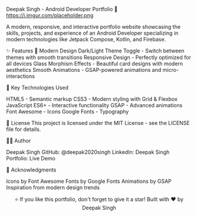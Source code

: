 


Deepak Singh - Android Developer Portfolio 🚀
https://i.imgur.com/placeholder.png

A modern, responsive, and interactive portfolio website showcasing the skills, projects, and experience of an Android Developer specializing in modern technologies like Jetpack Compose, Kotlin, and Firebase.

✨ Features
🎨 Modern Design
Dark/Light Theme Toggle - Switch between themes with smooth transitions
Responsive Design - Perfectly optimized for all devices
Glass Morphism Effects - Beautiful card designs with modern aesthetics
Smooth Animations - GSAP-powered animations and micro-interactions

🎯 Key Technologies Used

HTML5 - Semantic markup
CSS3 - Modern styling with Grid & Flexbox
JavaScript ES6+ - Interactive functionality
GSAP - Advanced animations
Font Awesome - Icons
Google Fonts - Typography

📄 License
This project is licensed under the MIT License - see the LICENSE file for details.

👨‍💻 Author

Deepak Singh
GitHub: @deepak2020singh
LinkedIn: Deepak Singh
Portfolio: Live Demo

🙏 Acknowledgments

Icons by Font Awesome
Fonts by Google Fonts
Animations by GSAP
Inspiration from modern design trends

<div align="center">
⭐️ If you like this portfolio, don't forget to give it a star!
Built with ❤️ by Deepak Singh

</div>
